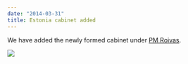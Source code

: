 ```yaml
---
date: "2014-03-31"
title: Estonia cabinet added
---
```


We have added the newly formed cabinet under [PM Roivas](http://dev.parlgov.org/data/est/cabinet-party/2014-03-26/).

![](/images/parliament-scotland.jpg)
